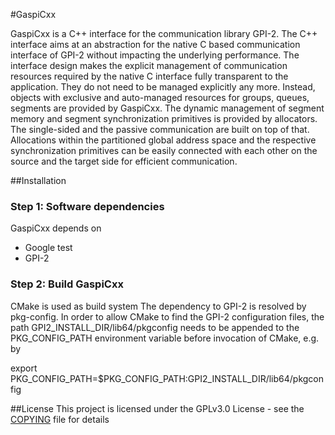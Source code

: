 #GaspiCxx

GaspiCxx is a C++ interface for the communication library GPI-2. The C++ 
interface aims at an abstraction for the native C based communication interface 
of GPI-2 without impacting the underlying performance. The interface design 
makes the explicit management of communication resources required by the native 
C interface fully transparent to the application. They do not need to be managed 
explicitly any more. Instead, objects with exclusive and auto-managed resources 
for groups, queues, segments are provided by GaspiCxx. The dynamic management of 
segment memory and segment synchronization primitives is provided by allocators. 
The single-sided and the passive communication are built on top of that. 
Allocations within the partitioned global address space and the respective 
synchronization primitives can be easily connected with each other on the source 
and the target side for efficient communication. 

##Installation

### Step 1: Software dependencies

GaspiCxx depends on 

- Google test
- GPI-2

### Step 2: Build GaspiCxx

CMake is used as build system The dependency to GPI-2 is resolved by pkg-config. In order to allow CMake to find the GPI-2 configuration files, the path GPI2_INSTALL_DIR/lib64/pkgconfig needs to be appended to the PKG_CONFIG_PATH environment variable before invocation of CMake, e.g. by

export PKG_CONFIG_PATH=$PKG_CONFIG_PATH:GPI2_INSTALL_DIR/lib64/pkgconfig

##License
This project is licensed under the GPLv3.0 License - see the 
[COPYING](COPYING) file for details
